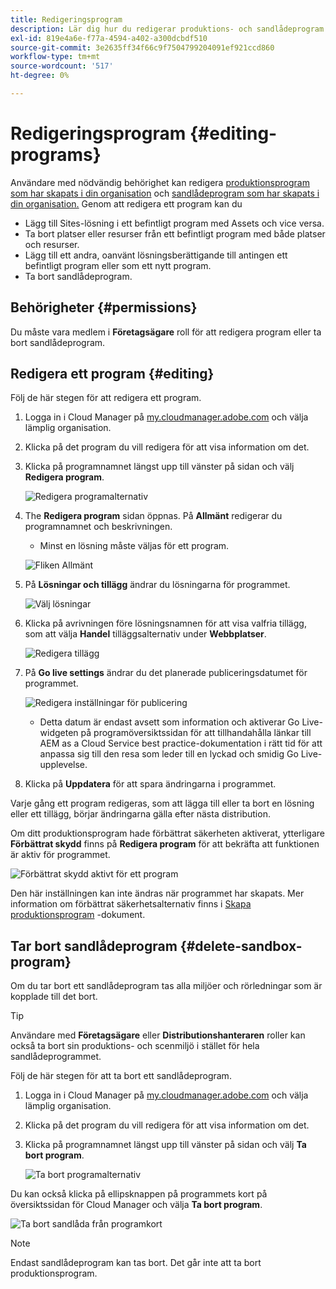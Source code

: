 ```yaml
---
title: Redigeringsprogram
description: Lär dig hur du redigerar produktions- och sandlådeprogram för att justera deras alternativ efter att du har skapat dem.
exl-id: 819e4a6e-f77a-4594-a402-a300dcbdf510
source-git-commit: 3e2635ff34f66c9f7504799204091ef921ccd860
workflow-type: tm+mt
source-wordcount: '517'
ht-degree: 0%

---
```


# Redigeringsprogram {#editing-programs}

Användare med nödvändig behörighet kan redigera [produktionsprogram som har skapats i din organisation](creating-production-programs.md) och [sandlådeprogram som har skapats i din organisation.](creating-sandbox-programs.md) Genom att redigera ett program kan du

* Lägg till Sites-lösning i ett befintligt program med Assets och vice versa.
* Ta bort platser eller resurser från ett befintligt program med både platser och resurser.
* Lägg till ett andra, oanvänt lösningsberättigande till antingen ett befintligt program eller som ett nytt program.
* Ta bort sandlådeprogram.

## Behörigheter {#permissions}

Du måste vara medlem i **Företagsägare** roll för att redigera program eller ta bort sandlådeprogram.

## Redigera ett program {#editing}

Följ de här stegen för att redigera ett program.

1. Logga in i Cloud Manager på [my.cloudmanager.adobe.com](https://my.cloudmanager.adobe.com/) och välja lämplig organisation.

1. Klicka på det program du vill redigera för att visa information om det.

1. Klicka på programnamnet längst upp till vänster på sidan och välj **Redigera program**.

   ![Redigera programalternativ](assets/edit-program-overview.png)

1. The **Redigera program** sidan öppnas. På **Allmänt** redigerar du programnamnet och beskrivningen.

   * Minst en lösning måste väljas för ett program.

   ![Fliken Allmänt](assets/edit-program-prod1.png)

1. På **Lösningar och tillägg** ändrar du lösningarna för programmet.

   ![Välj lösningar](assets/edit-prg.png)

1. Klicka på avrivningen före lösningsnamnen för att visa valfria tillägg, som att välja **Handel** tilläggsalternativ under **Webbplatser**.

   ![Redigera tillägg](assets/edit-program-add-on.png)

1. På **Go live settings** ändrar du det planerade publiceringsdatumet för programmet.

   ![Redigera inställningar för publicering](assets/edit-program-go-live.png)

   * Detta datum är endast avsett som information och aktiverar Go Live-widgeten på programöversiktssidan för att tillhandahålla länkar till AEM as a Cloud Service best practice-dokumentation i rätt tid för att anpassa sig till den resa som leder till en lyckad och smidig Go Live-upplevelse.

1. Klicka på **Uppdatera** för att spara ändringarna i programmet.

Varje gång ett program redigeras, som att lägga till eller ta bort en lösning eller ett tillägg, börjar ändringarna gälla efter nästa distribution.

Om ditt produktionsprogram hade förbättrat säkerheten aktiverat, ytterligare **Förbättrat skydd** finns på **Redigera program** för att bekräfta att funktionen är aktiv för programmet.

![Förbättrat skydd aktivt för ett program](assets/edit-program-enhanced.png)

Den här inställningen kan inte ändras när programmet har skapats. Mer information om förbättrat säkerhetsalternativ finns i [Skapa produktionsprogram](creating-production-programs.md) -dokument.

## Tar bort sandlådeprogram {#delete-sandbox-program}

Om du tar bort ett sandlådeprogram tas alla miljöer och rörledningar som är kopplade till det bort.

>[!TIP]
>
>Användare med **Företagsägare** eller **Distributionshanteraren** roller kan också ta bort sin produktions- och scenmiljö i stället för hela sandlådeprogrammet.

Följ de här stegen för att ta bort ett sandlådeprogram.

1. Logga in i Cloud Manager på [my.cloudmanager.adobe.com](https://my.cloudmanager.adobe.com/) och välja lämplig organisation.

1. Klicka på det program du vill redigera för att visa information om det.

1. Klicka på programnamnet längst upp till vänster på sidan och välj **Ta bort program**.

   ![Ta bort programalternativ](assets/delete-sandbox1.png)

Du kan också klicka på ellipsknappen på programmets kort på översiktssidan för Cloud Manager och välja **Ta bort program**.

![Ta bort sandlåda från programkort](assets/delete-sandbox2.png)

>[!NOTE]
>
>Endast sandlådeprogram kan tas bort. Det går inte att ta bort produktionsprogram.
